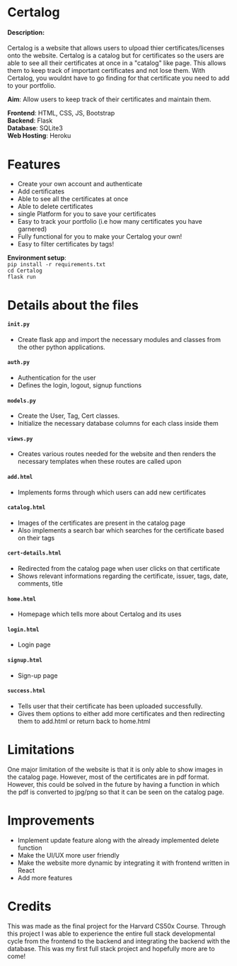 # Certalog

#### **Description**:
Certalog is a website that allows users to ulpoad thier certificates/licenses onto the website. Certalog is a catalog but for certificates so the users are able to see all their certificates at once in a "catalog" like page. This allows them to keep track of important certificates and not lose them. With Certalog, you wouldnt have to go finding for that certificate you need to add to your portfolio.

**Aim**: 
Allow users to keep track of their certificates and maintain them.

**Frontend**: HTML, CSS, JS, Bootstrap <br>
**Backend**: Flask<br>
**Database**: SQLite3<br>
**Web Hosting**: Heroku

# Features
- Create your own account and authenticate
- Add certificates
- Able to see all the certificates at once
- Able to delete certificates
- single Platform for you to save your certificates
- Easy to track your portfolio (i.e how many certificates you have garnered)
- Fully functional for you to make your Certalog your own!
- Easy to filter certificates by tags!

**Environment setup**:\
`pip install -r requirements.txt`\
`cd Certalog`\
`flask run`

# Details about the files

#### **`init.py`**
- Create flask app and import the necessary modules and classes from the other python applications.

#### **`auth.py`**
- Authentication for the user
- Defines the login, logout, signup functions

#### **`models.py`**
- Create the User, Tag, Cert classes.
- Initialize the necessary database columns for each class inside them

#### **`views.py`**
- Creates various routes needed for the website and then renders the necessary templates when these routes are called upon

#### **`add.html`**
- Implements forms through which users can add new certificates

#### **`catalog.html`**
- Images of the certificates are present in the catalog page
- Also implements a search bar which searches for the certificate based on their tags

#### **`cert-details.html`**
- Redirected from the catalog page when user clicks on that certificate
- Shows relevant informations regarding the certificate, issuer, tags, date, comments, title

#### **`home.html`**
- Homepage which tells more about Certalog and its uses

#### **`login.html`**
- Login page

#### **`signup.html`**
- Sign-up page

#### **`success.html`**
- Tells user that their certificate has been uploaded successfully.
- Gives them options to either add more certificates and then redirecting them to add.html or return back to home.html

# Limitations
One major limitation of the website is that it is only able to show images in the catalog page. However, most of the certificates are in pdf format. However, this could be solved in the future by having a function in which the pdf is converted to jpg/png so that it can be seen on the catalog page.

# Improvements
- Implement update feature along with the already implemented delete function
- Make the UI/UX more user friendly
- Make the website more dynamic by integrating it with frontend written in React
- Add more features

# Credits
This was made as the final project for the Harvard CS50x Course. Through this project I was able to experience the entire full stack developmental cycle from the frontend to the backend and integrating the backend with the database. This was my first full stack project and hopefully more are to come!
